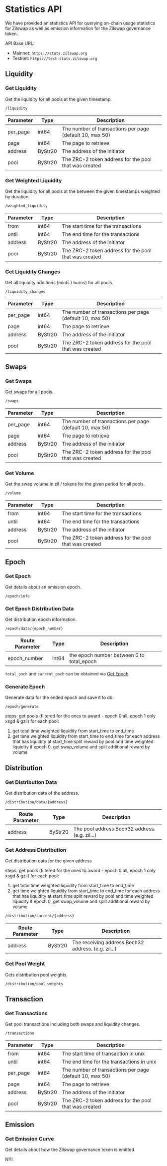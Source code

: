 # Statistics API

We have provided an statistics API for querying on-chain usage statistics for Zilswap as well as emission information for the Zilswap governance token.

API Base URL:

- Mainnet: `https://stats.zilswap.org`
- Testnet: `https://test-stats.zilswap.org`

## Liquidity

### Get Liquidity

Get the liquidity for all pools at the given timestamp.

`/liquidity`

| Parameter | Type    | Description                                              |
|-----------|---------|----------------------------------------------------------|
| per_page  | int64   | The number of transactions per page (default 10, max 50) |
| page      | int64   | The page to retrieve                                     |
| address   | ByStr20 | The address of the initiator                             |
| pool      | ByStr20 | The ZRC-2 token address for the pool that was created    |

### Get Weighted Liquidity

Get the liquidity for all pools at the between the given timestamps weighted by duration.

`/weighted_liquidity`

| Parameter | Type    | Description                                             |
|-----------|---------|---------------------------------------------------------|
| from      | int64   | The start time for the transactions                     |
| until     | int64   | The end time for the transactions                       |
| address   | ByStr20 | The address of the initiator                            |
| pool      | ByStr20 | The ZRC-2 token address for the pool that was created   |

### Get Liquidity Changes

Get all liquidity additions (mints / burns) for all pools.

`/liquidity_changes`

| Parameter | Type    | Description                                              |
|-----------|---------|----------------------------------------------------------|
| per_page  | int64   | The number of transactions per page (default 10, max 50) |
| page      | int64   | The page to retrieve                                     |
| address   | ByStr20 | The address of the initiator                             |
| pool      | ByStr20 | The ZRC-2 token address for the pool that was created    |

## Swaps

### Get Swaps

Get swaps for all pools.

`/swaps`

| Parameter | Type    | Description                                              |
|-----------|---------|----------------------------------------------------------|
| per_page  | int64   | The number of transactions per page (default 10, max 50) |
| page      | int64   | The page to retrieve                                     |
| address   | ByStr20 | The address of the initiator                             |
| pool      | ByStr20 | The ZRC-2 token address for the pool that was created    |

### Get Volume

Get the swap volume in zil / tokens for the given period for all pools.

`/volume`

| Parameter | Type    | Description                                             |
|-----------|---------|---------------------------------------------------------|
| from      | int64   | The start time for the transactions                     |
| until     | int64   | The end time for the transactions                       |
| address   | ByStr20 | The address of the initiator                            |
| pool      | ByStr20 | The ZRC-2 token address for the pool that was created   |

## Epoch

### Get Epoch

Get details about an emission epoch.

`/epoch/info`

### Get Epoch Distribution Data

Get distribution epoch information.

`/epoch/data/{epoch_number}`

| Route Parameter | Type    | Description                               |
|-----------------|---------|-------------------------------------------|
| epoch_number    | int64   | the epoch number between 0 to total_epoch |

`total_poch` and `current_poch` can be obtained via [Get Epoch](#get-epoch)

### Generate Epoch

Generate data for the ended epoch and save it to db.

`/epoch/generate`

steps:
get pools (filtered for the ones to award - epoch 0 all, epoch 1 only xsgd & gzil)
for each pool:
1. get total time weighted liquidity from start_time to end_time
2. get time weighted liquidity from start_time to end_time for each address that has liquidity at start_time
split reward by pool and time weighted liquidity
if epoch 0, get swap_volume and split additional reward by volume

## Distribution

### Get Distribution Data 

Get distribution data of the address.

`/distribution/data/{address}`

| Route Parameter | Type    | Description                                             |
|-----------------|---------|---------------------------------------------------------|
| address         | ByStr20 | The pool address Bech32 address. (e.g. zil...)          |

### Get Address Distribution

Get distribution data for the given address

steps:
get pools (filtered for the ones to award - epoch 0 all, epoch 1 only xsgd & gzil)
for each pool:
1. get total time weighted liquidity from start_time to end_time
2. get time weighted liquidity from start_time to end_time for each address that has liquidity at start_time
split reward by pool and time weighted liquidity
if epoch 0, get swap_volume and split additional reward by volume

`/distribution/current/{address}`

| Route Parameter | Type    | Description                                             |
|-----------------|---------|---------------------------------------------------------|
| address         | ByStr20 | The receiving address Bech32 address. (e.g. zil...)     |

### Get Pool Weight

Gets distribution pool weights.

`/distribution/pool_weights`

## Transaction

### Get Transactions

Get pool transactions including both swaps and liquidity changes.

`/transactions`

| Parameter | Type    | Description                                              |
|-----------|---------|----------------------------------------------------------|
| from      | int64   | The start time of transaction in unix                    |
| until     | int64   | The end time for the transactions in unix                |
| per_page  | int64   | The number of transactions per page (default 10, max 50) |
| page      | int64   | The page to retrieve                                     |
| address   | ByStr20 | The address of the initiator                             |
| pool      | ByStr20 | The ZRC-2 token address for the pool that was created    |

## Emission

### Get Emission Curve

Get details about how the Zilswap governance token is emitted.

NYI.
